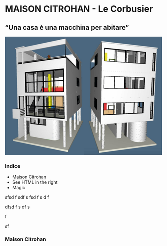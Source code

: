 # MAISON CITROHAN - Le Corbusier

## “Una casa è una macchina per abitare”

![Maison Citrohan](https://github.com/Veronicach30/projects-2016/blob/master/506920/COLLAGE.jpg)

### Indice
  - [Maison Citrohan](https://github.com/Veronicach30/projects-2016/edit/master/506920/README.md#maison-citrohan)
  - See HTML in the right
  - Magic

sfsd
f
sdf
s
fsd
f
s
d
f

dfsd
f
s
df
s

f

sf

### Maison Citrohan
